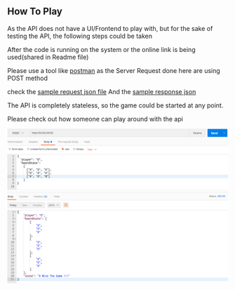 ## How To Play

As the API does not have a UI/Frontend to play with, but for the sake of testing the API, the following steps could be taken

After the code is running on the system or the online link is being used(shared in Readme file)

Please use a tool like [postman](https://www.getpostman.com/) as the Server Request done here are using POST method

check the [sample request json file](https://github.com/adityaseth09/php-tictactoe/docs/blob/master/sampleRequest.json) And the [sample response json](https://github.com/adityaseth09/php-tictactoe/docs/blob/master/sampleResponse.json)
 
The API is completely stateless, so the game could be started at any point.

Please check out how someone can play around with the api 

![alt text](https://github.com/adityaseth09/php-tictactoe/blob/master/docs/Sample_api_request_screen_shot.png)
